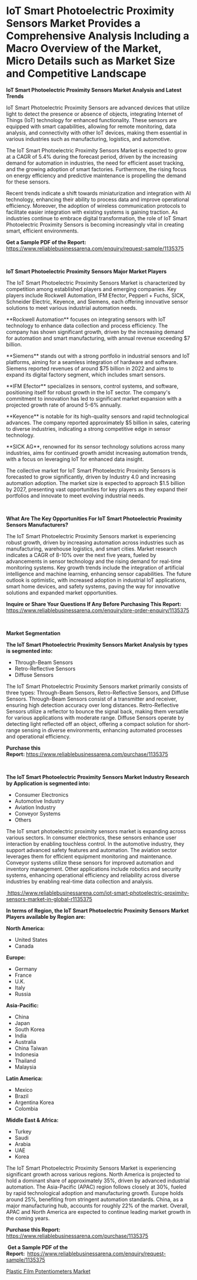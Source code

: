 <p><h1>IoT Smart Photoelectric Proximity Sensors Market Provides a Comprehensive Analysis Including a Macro Overview of the Market, Micro Details such as Market Size and Competitive Landscape</h1></p><p><strong>IoT Smart Photoelectric Proximity Sensors Market Analysis and Latest Trends</strong></p>
<p><p>IoT Smart Photoelectric Proximity Sensors are advanced devices that utilize light to detect the presence or absence of objects, integrating Internet of Things (IoT) technology for enhanced functionality. These sensors are equipped with smart capabilities, allowing for remote monitoring, data analysis, and connectivity with other IoT devices, making them essential in various industries such as manufacturing, logistics, and automotive.</p><p>The IoT Smart Photoelectric Proximity Sensors Market is expected to grow at a CAGR of 5.4% during the forecast period, driven by the increasing demand for automation in industries, the need for efficient asset tracking, and the growing adoption of smart factories. Furthermore, the rising focus on energy efficiency and predictive maintenance is propelling the demand for these sensors.</p><p>Recent trends indicate a shift towards miniaturization and integration with AI technology, enhancing their ability to process data and improve operational efficiency. Moreover, the adoption of wireless communication protocols to facilitate easier integration with existing systems is gaining traction. As industries continue to embrace digital transformation, the role of IoT Smart Photoelectric Proximity Sensors is becoming increasingly vital in creating smart, efficient environments.</p></p>
<p><strong>Get a Sample PDF of the Report:&nbsp;</strong> <a href="https://www.reliablebusinessarena.com/enquiry/request-sample/1135375?utm_campaign=2517&utm_medium=2&utm_source=Github&utm_content=ia&utm_term=25032025&utm_id=iot-smart-photoelectric-proximity-sensors">https://www.reliablebusinessarena.com/enquiry/request-sample/1135375</a></p>
<p>&nbsp;</p>
<p><strong>IoT Smart Photoelectric Proximity Sensors Major Market Players</strong></p>
<p><p>The IoT Smart Photoelectric Proximity Sensors Market is characterized by competition among established players and emerging companies. Key players include Rockwell Automation, IFM Efector, Pepperl + Fuchs, SICK, Schneider Electric, Keyence, and Siemens, each offering innovative sensor solutions to meet various industrial automation needs.</p><p>**Rockwell Automation** focuses on integrating sensors with IoT technology to enhance data collection and process efficiency. The company has shown significant growth, driven by the increasing demand for automation and smart manufacturing, with annual revenue exceeding $7 billion.</p><p>**Siemens** stands out with a strong portfolio in industrial sensors and IoT platforms, aiming for a seamless integration of hardware and software. Siemens reported revenues of around $75 billion in 2022 and aims to expand its digital factory segment, which includes smart sensors.</p><p>**IFM Efector** specializes in sensors, control systems, and software, positioning itself for robust growth in the IoT sector. The company's commitment to innovation has led to significant market expansion with a projected growth rate of around 5-6% annually.</p><p>**Keyence** is notable for its high-quality sensors and rapid technological advances. The company reported approximately $5 billion in sales, catering to diverse industries, indicating a strong competitive edge in sensor technology.</p><p>**SICK AG**, renowned for its sensor technology solutions across many industries, aims for continued growth amidst increasing automation trends, with a focus on leveraging IoT for enhanced data insight.</p><p>The collective market for IoT Smart Photoelectric Proximity Sensors is forecasted to grow significantly, driven by Industry 4.0 and increasing automation adoption. The market size is expected to approach $1.5 billion by 2027, presenting vast opportunities for key players as they expand their portfolios and innovate to meet evolving industrial needs.</p></p>
<p>&nbsp;</p>
<p><strong>What Are The Key Opportunities For IoT Smart Photoelectric Proximity Sensors Manufacturers?</strong></p>
<p><p>The IoT Smart Photoelectric Proximity Sensors market is experiencing robust growth, driven by increasing automation across industries such as manufacturing, warehouse logistics, and smart cities. Market research indicates a CAGR of 8-10% over the next five years, fueled by advancements in sensor technology and the rising demand for real-time monitoring systems. Key growth trends include the integration of artificial intelligence and machine learning, enhancing sensor capabilities. The future outlook is optimistic, with increased adoption in industrial IoT applications, smart home devices, and safety systems, paving the way for innovative solutions and expanded market opportunities.</p></p>
<p><strong>Inquire or Share Your Questions If Any Before Purchasing This Report:</strong> <a href="https://www.reliablebusinessarena.com/enquiry/pre-order-enquiry/1135375?utm_campaign=2517&utm_medium=2&utm_source=Github&utm_content=ia&utm_term=25032025&utm_id=iot-smart-photoelectric-proximity-sensors">https://www.reliablebusinessarena.com/enquiry/pre-order-enquiry/1135375</a></p>
<p>&nbsp;</p>
<p><strong>Market Segmentation</strong></p>
<p><strong>The IoT Smart Photoelectric Proximity Sensors Market Analysis by types is segmented into:</strong></p>
<p><ul><li>Through-Beam Sensors</li><li>Retro-Reflective Sensors</li><li>Diffuse Sensors</li></ul></p>
<p><p>The IoT Smart Photoelectric Proximity Sensors market primarily consists of three types: Through-Beam Sensors, Retro-Reflective Sensors, and Diffuse Sensors. Through-Beam Sensors consist of a transmitter and receiver, ensuring high detection accuracy over long distances. Retro-Reflective Sensors utilize a reflector to bounce the signal back, making them versatile for various applications with moderate range. Diffuse Sensors operate by detecting light reflected off an object, offering a compact solution for short-range sensing in diverse environments, enhancing automated processes and operational efficiency.</p></p>
<p><strong>Purchase this Report:&nbsp;</strong><a href="https://www.reliablebusinessarena.com/purchase/1135375?utm_campaign=2517&utm_medium=2&utm_source=Github&utm_content=ia&utm_term=25032025&utm_id=iot-smart-photoelectric-proximity-sensors">https://www.reliablebusinessarena.com/purchase/1135375</a></p>
<p>&nbsp;</p>
<p><strong>The IoT Smart Photoelectric Proximity Sensors Market Industry Research by Application is segmented into:</strong></p>
<p><ul><li>Consumer Electronics</li><li>Automotive Industry</li><li>Aviation Industry</li><li>Conveyor Systems</li><li>Others</li></ul></p>
<p><p>The IoT smart photoelectric proximity sensors market is expanding across various sectors. In consumer electronics, these sensors enhance user interaction by enabling touchless control. In the automotive industry, they support advanced safety features and automation. The aviation sector leverages them for efficient equipment monitoring and maintenance. Conveyor systems utilize these sensors for improved automation and inventory management. Other applications include robotics and security systems, enhancing operational efficiency and reliability across diverse industries by enabling real-time data collection and analysis.</p></p>
<p><a href="https://www.reliablebusinessarena.com/iot-smart-photoelectric-proximity-sensors-market-in-global-r1135375?utm_campaign=2517&utm_medium=2&utm_source=Github&utm_content=ia&utm_term=25032025&utm_id=iot-smart-photoelectric-proximity-sensors">&nbsp;https://www.reliablebusinessarena.com/iot-smart-photoelectric-proximity-sensors-market-in-global-r1135375</a></p>
<p><strong>In terms of Region, the IoT Smart Photoelectric Proximity Sensors Market Players available by Region are:</strong></p>
<p>
    <p> <strong> North America: </strong>
        <ul>
            <li>United States</li>
            <li>Canada</li>
        </ul>
        </p> 
    <p> <strong> Europe: </strong>
        <ul>
            <li>Germany</li>
            <li>France</li>
            <li>U.K.</li>
            <li>Italy</li>
            <li>Russia</li>
        </ul>
        </p> 
    <p> <strong> Asia-Pacific: </strong>
        <ul>
            <li>China</li>
            <li>Japan</li>
            <li>South Korea</li>
            <li>India</li>
            <li>Australia</li>
            <li>China Taiwan</li>
            <li>Indonesia</li>
            <li>Thailand</li>
            <li>Malaysia</li>
        </ul>
        </p> 
    <p> <strong> Latin America: </strong>
        <ul>
            <li>Mexico</li>
            <li>Brazil</li>
            <li>Argentina Korea</li>
            <li>Colombia</li>
        </ul>
        </p> 
    <p> <strong> Middle East & Africa: </strong>
        <ul>
            <li>Turkey</li>
            <li>Saudi</li>
            <li>Arabia</li>
            <li>UAE</li>
            <li>Korea</li>
        </ul>
    </p>
    </p>
<p><p>The IoT Smart Photoelectric Proximity Sensors Market is experiencing significant growth across various regions. North America is projected to hold a dominant share of approximately 35%, driven by advanced industrial automation. The Asia-Pacific (APAC) region follows closely at 30%, fueled by rapid technological adoption and manufacturing growth. Europe holds around 25%, benefiting from stringent automation standards. China, as a major manufacturing hub, accounts for roughly 22% of the market. Overall, APAC and North America are expected to continue leading market growth in the coming years.</p></p>
<p><strong>Purchase this Report: </strong><a href="https://www.reliablebusinessarena.com/purchase/1135375?utm_campaign=2517&utm_medium=2&utm_source=Github&utm_content=ia&utm_term=25032025&utm_id=iot-smart-photoelectric-proximity-sensors">https://www.reliablebusinessarena.com/purchase/1135375</a></p>
<p>&nbsp;<strong>Get a Sample PDF of the Report:&nbsp;&nbsp;</strong><a href="https://www.reliablebusinessarena.com/enquiry/request-sample/1135375?utm_campaign=2517&utm_medium=2&utm_source=Github&utm_content=ia&utm_term=25032025&utm_id=iot-smart-photoelectric-proximity-sensors">https://www.reliablebusinessarena.com/enquiry/request-sample/1135375</a></p>
<p><strong></strong></p>
<p><p><a href="https://github.com/fettycahow90/Market-Research-Report-List-1/blob/main/plastic-film-potentiometers-market.md?utm_campaign=2517&utm_medium=2&utm_source=Github&utm_content=ia&utm_term=25032025&utm_id=iot-smart-photoelectric-proximity-sensors">Plastic Film Potentiometers Market</a></p></p>